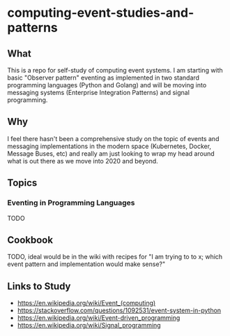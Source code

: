 # computing-event-studies-and-patterns

## What

This is a repo for self-study of computing event systems. I am starting with basic "Observer pattern" eventing as implemented in two standard programming languages (Python and Golang) and will be moving into messaging systems (Enterprise Integration Patterns) and signal programming.

## Why

I feel there hasn't been a comprehensive study on the topic of events and messaging implementations in the modern space (Kubernetes, Docker, Message Buses, etc) and really am just looking to wrap my head around what is out there as we move into 2020 and beyond.

## Topics

### Eventing in Programming Languages

TODO

## Cookbook

TODO, ideal would be in the wiki with recipes for "I am trying to to x; which event pattern and implementation would make sense?"

## Links to Study

* https://en.wikipedia.org/wiki/Event_(computing)
* https://stackoverflow.com/questions/1092531/event-system-in-python
* https://en.wikipedia.org/wiki/Event-driven_programming
* https://en.wikipedia.org/wiki/Signal_programming
